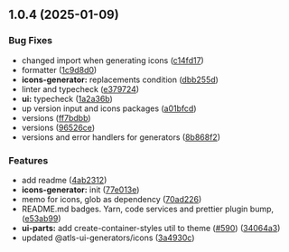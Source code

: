 

## 1.0.4 (2025-01-09)


### Bug Fixes


* changed import when generating icons ([c14fd17](https://github.com/atls/hyperion/commit/c14fd172ff72e35b3a32286961762999accde772))
* formatter ([1c9d8d0](https://github.com/atls/hyperion/commit/1c9d8d0b86f101059f77da921ee24199764872b8))
* **icons-generator:** replacements condition ([dbb255d](https://github.com/atls/hyperion/commit/dbb255db964698fb41c43226bd5ddd8688e966b3))
* linter and typecheck ([e379724](https://github.com/atls/hyperion/commit/e379724b7dbf3c8cba2b0b94647239b0b37c5fb8))
* **ui:** typecheck ([1a2a36b](https://github.com/atls/hyperion/commit/1a2a36b8baeececd0b929dcdb94da3d38ae8ad1e))
* up version input and icons packages ([a01bfcd](https://github.com/atls/hyperion/commit/a01bfcd0002f94b210aa49b430ba567c83b9c396))
* versions ([ff7bdbb](https://github.com/atls/hyperion/commit/ff7bdbb281c9f6e732b06461a0c633c8cc010e46))
* versions ([96526ce](https://github.com/atls/hyperion/commit/96526cec1a282886dee66adcf35429abac2cb6d6))
* versions and error handlers for generators ([8b868f2](https://github.com/atls/hyperion/commit/8b868f2f1ec28f2f4ca71ab8c5f1e958fef0533f))

### Features


* add readme ([4ab2312](https://github.com/atls/hyperion/commit/4ab2312d6d395e2a8309b264c26174671f68a047))
* **icons-generator:** init ([77e013e](https://github.com/atls/hyperion/commit/77e013e926b05e042c905514d17d481fe5df98c6))
* memo for icons, glob as dependency ([70ad226](https://github.com/atls/hyperion/commit/70ad226932df31366baaad3477fa89fef99f8cc9))
* README.md badges. Yarn, code services and prettier plugin bump, ([e53ab99](https://github.com/atls/hyperion/commit/e53ab99652123c14ac8ae844078a5fc9c4e98be2))
* **ui-parts:** add create-container-styles util to theme ([#590](https://github.com/atls/hyperion/issues/590)) ([34064a3](https://github.com/atls/hyperion/commit/34064a384192b781fd6d667857f568d4f42228a4))
* updated @atls-ui-generators/icons ([3a4930c](https://github.com/atls/hyperion/commit/3a4930cc50a014053929b1a7053d79f708469fa6))


